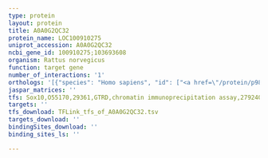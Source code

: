 ```yaml
---
type: protein
layout: protein
title: A0A0G2QC32
protein_name: LOC100910275
uniprot_accession: A0A0G2QC32
ncbi_gene_id: 100910275;103693608
organism: Rattus norvegicus
function: target gene
number_of_interactions: '1'
orthologs: '[{"species": "Homo sapiens", "id": ["<a href=\"/protein/p98153\">P98153</a>"]}, {"species": "Danio rerio", "id": ["<a href=\"/protein/q6dg59\">Q6DG59</a>"]}, {"species": "Mus musculus", "id": ["<a href=\"/protein/e9q548\">E9Q548</a>", "<a href=\"/protein/q6p5a9\">Q6P5A9</a>"]}]'
jaspar_matrices: ''
tfs: Sox10,O55170,29361,GTRD,chromatin immunoprecipitation assay,27924024%5Buid%5D,No
targets: ''
tfs_download: TFLink_tfs_of_A0A0G2QC32.tsv
targets_download: ''
bindingSites_download: ''
binding_sites_ls: ''

---
```

